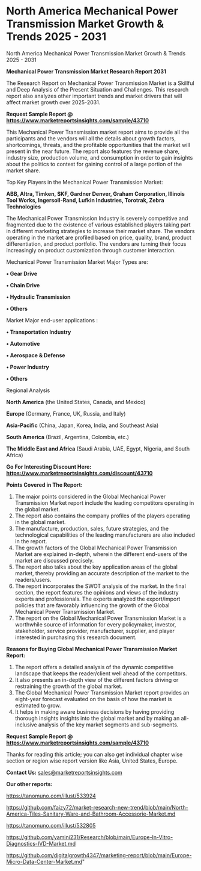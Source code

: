 # North America Mechanical Power Transmission Market Growth & Trends 2025 - 2031
North America Mechanical Power Transmission Market Growth & Trends 2025 - 2031

<strong>Mechanical Power Transmission Market Research Report 2031</strong>

The Research Report on Mechanical Power Transmission Market is a Skillful and Deep Analysis of the Present Situation and Challenges. This research report also analyzes other important trends and market drivers that will affect market growth over 2025-2031.

<strong>Request Sample Report @ <a href=https://www.marketreportsinsights.com/sample/43710>https://www.marketreportsinsights.com/sample/43710</a></strong>

This Mechanical Power Transmission market report aims to provide all the participants and the vendors will all the details about growth factors, shortcomings, threats, and the profitable opportunities that the market will present in the near future. The report also features the revenue share, industry size, production volume, and consumption in order to gain insights about the politics to contest for gaining control of a large portion of the market share.

Top Key Players in the Mechanical Power Transmission Market:

<strong>ABB, Altra, Timken, SKF, Gardner Denver, Graham Corporation, Illinois Tool Works, Ingersoll-Rand, Lufkin Industries, Torotrak, Zebra Technologies</strong>

The Mechanical Power Transmission Industry is severely competitive and fragmented due to the existence of various established players taking part in different marketing strategies to increase their market share. The vendors operating in the market are profiled based on price, quality, brand, product differentiation, and product portfolio. The vendors are turning their focus increasingly on product customization through customer interaction.

Mechanical Power Transmission Market Major Types are:

<strong>•  Gear Drive

•  Chain Drive

•  Hydraulic Transmission

•  Others</strong>

Market Major end-user applications :

<strong>•  Transportation Industry

•  Automotive

•  Aerospace & Defense

•  Power Industry

•  Others</strong>

Regional Analysis

</u><strong><b>North America</b></strong> (the United States, Canada, and Mexico)

<strong><b>Europe </b></strong>(Germany, France, UK, Russia, and Italy)

<strong><b>Asia-Pacific</b></strong> (China, Japan, Korea, India, and Southeast Asia)

<strong><b>South America</b></strong> (Brazil, Argentina, Colombia, etc.)

<strong><b>The Middle East and Africa</b></strong> (Saudi Arabia, UAE, Egypt, Nigeria, and South Africa)

<strong>Go For Interesting Discount Here: <a href=https://www.marketreportsinsights.com/discount/43710>https://www.marketreportsinsights.com/discount/43710</a></strong>

<strong>Points Covered in The Report:</strong>
<ol>
  <li>The major points considered in the Global Mechanical Power Transmission Market report include the leading competitors operating in the global market.</li>
  <li>The report also contains the company profiles of the players operating in the global market.</li>
  <li>The manufacture, production, sales, future strategies, and the technological capabilities of the leading manufacturers are also included in the report.</li>
  <li>The growth factors of the Global Mechanical Power Transmission Market are explained in-depth, wherein the different end-users of the market are discussed precisely.</li>
  <li>The report also talks about the key application areas of the global market, thereby providing an accurate description of the market to the readers/users.</li>
  <li>The report incorporates the SWOT analysis of the market. In the final section, the report features the opinions and views of the industry experts and professionals. The experts analyzed the export/import policies that are favorably influencing the growth of the Global Mechanical Power Transmission Market.</li>
  <li>The report on the Global Mechanical Power Transmission Market is a worthwhile source of information for every policymaker, investor, stakeholder, service provider, manufacturer, supplier, and player interested in purchasing this research document.</li>
</ol>
<strong>Reasons for Buying Global Mechanical Power Transmission Market Report:</strong>

<ol>
  <li>The report offers a detailed analysis of the dynamic competitive landscape that keeps the reader/client well ahead of the competitors.</li>
  <li>It also presents an in-depth view of the different factors driving or restraining the growth of the global market.</li>
  <li>The Global Mechanical Power Transmission Market report provides an eight-year forecast evaluated on the basis of how the market is estimated to grow.</li>
  <li>It helps in making aware business decisions by having providing thorough insights insights into the global market and by making an all-inclusive analysis of the key market segments and sub-segments.</li>
</ol>
<strong>Request Sample Report @ <a href=https://www.marketreportsinsights.com/sample/43710>https://www.marketreportsinsights.com/sample/43710</a></strong>


Thanks for reading this article; you can also get individual chapter wise section or region wise report version like Asia, United States, Europe.

<strong>Contact Us:</strong>
sales@marketreportsinsights.com

<strong>Our other reports:</strong>

<a href=https://tanomuno.com/illust/533924>https://tanomuno.com/illust/533924</a>

<a href=https://github.com/faizy72/market-research-new-trend/blob/main/North-America-Tiles-Sanitary-Ware-and-Bathroom-Accessorie-Market.md>https://github.com/faizy72/market-research-new-trend/blob/main/North-America-Tiles-Sanitary-Ware-and-Bathroom-Accessorie-Market.md</a>

<a href=https://tanomuno.com/illust/532805>https://tanomuno.com/illust/532805</a>

<a href=https://github.com/yamini231/Research/blob/main/Europe-In-Vitro-Diagnostics-IVD-Market.md>https://github.com/yamini231/Research/blob/main/Europe-In-Vitro-Diagnostics-IVD-Market.md</a>

<a href=https://github.com/digitalgrowth4347/marketing-report/blob/main/Europe-Micro-Data-Center-Market.md>https://github.com/digitalgrowth4347/marketing-report/blob/main/Europe-Micro-Data-Center-Market.md</a>"
